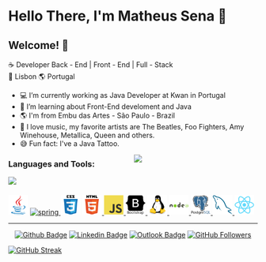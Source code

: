 
# Hello There, I'm Matheus Sena 👋
## Welcome! 👋

 ☕ Developer Back - End | Front - End | Full - Stack <br>
 🏡 Lisbon 🌎 Portugal 

- 💻 I’m currently working as Java Developer at Kwan in Portugal
- 🚀 I’m learning about Front-End develoment and Java 
- 🌎 I'm from Embu das Artes - São Paulo - Brazil
- 🎸 I love music, my favorite artists are The Beatles, Foo Fighters, Amy Winehouse, Metallica, Queen and others.
-  😅 Fun fact: I've a Java Tattoo.



 <img width="250" align="right" src="https://media2.giphy.com/media/PoHs1Ne8rcMuZRJted/giphy.gif?cid=ecf05e47ivptlsb8zjo8dy80gcckuzxgpclqprzqntd1eqxl&rid=giphy.gif&ct=g">

<h3 align="left">Languages and Tools: <p> <img src="https://media0.giphy.com/media/Dh5q0sShxgp13DwrvG/giphy.gif?cid=ecf05e47tz7psyks3ubgenj6eiisjemqxwaxu19ipumlr7ac&rid=giphy.gif&ct=g" width="80", height:"60"></p></h3>
<p align="left"> 
<img src="https://raw.githubusercontent.com/devicons/devicon/master/icons/java/java-original.svg" alt="java" width="40" height="40"/> </a> 
 <a href="https://spring.io/" target="_blank" rel="noreferrer"> 
 <img src="https://www.vectorlogo.zone/logos/springio/springio-icon.svg" alt="spring" width="40" height="40"/> </a>
 <a> <img src="https://raw.githubusercontent.com/devicons/devicon/master/icons/css3/css3-original-wordmark.svg" alt="css3" width="40" height="40"/> </a> <a href="https://www.figma.com/" target="_blank" rel="noreferrer"> </a> 
 <a href="https://www.w3.org/html/" target="_blank" rel="noreferrer"> 
 <img src="https://raw.githubusercontent.com/devicons/devicon/master/icons/html5/html5-original-wordmark.svg" alt="html5" width="40" height="40"/> </a> <a href="https://www.java.com" target="_blank" rel="noreferrer"> 
 <a href="https://developer.mozilla.org/en-US/docs/Web/JavaScript" target="_blank" rel="noreferrer"> 
 <img src="https://raw.githubusercontent.com/devicons/devicon/master/icons/javascript/javascript-original.svg" alt="javascript" width="40" height="40"/> </a> 
 <a href="https://getbootstrap.com" target="_blank"> <img src="https://raw.githubusercontent.com/devicons/devicon/master/icons/bootstrap/bootstrap-plain-wordmark.svg" alt="bootstrap" width="40" height="40"/> </a> 
 <a href="https://www.linux.org/" target="_blank" rel="noreferrer"> 
 <img src="https://raw.githubusercontent.com/devicons/devicon/master/icons/linux/linux-original.svg" alt="linux" width="40" height="40"/> </a> <a href="https://nodejs.org" target="_blank" rel="noreferrer"> 
 <img src="https://raw.githubusercontent.com/devicons/devicon/master/icons/nodejs/nodejs-original-wordmark.svg" alt="nodejs" width="40" height="40"/> </a> <a href="https://www.postgresql.org" target="_blank" rel="noreferrer"> <img src="https://raw.githubusercontent.com/devicons/devicon/master/icons/postgresql/postgresql-original-wordmark.svg" alt="postgresql" width="40" height="40"/> </a>
 <a href="https://www.mysql.com/" target="_blank"> <img src="https://github.com/devicons/devicon/blob/master/icons/mysql/mysql-original.svg" alt="mysql" width="40" height="40"/> </a> 
 <a href="https://react.dev/" target="_blank"> <img src="https://github.com/devicons/devicon/blob/master/icons/react/react-original.svg" alt="React" height="40" width="40" > </a>
</p>
</h3>

---
<div align="center">

  [![Github Badge](https://img.shields.io/badge/GitHub--000?style=social&logo=Github&logoColor=black&link=https://github.com/MathSena)](https://github.com/MathSena)
  [![Linkedin Badge](https://img.shields.io/badge/LinkedIn--000?style=social&logo=Linkedin&logoColor=0077B5&link=https://www.linkedin.com/in/mathsena07/)](https://www.linkedin.com/in/mathsena07/)
  [![Outlook Badge](https://img.shields.io/badge/email--000?style=social&logo=microsoft-outlook&logoColor=0078d4&link=MathSena07@hotmail.com)](mailto:MathSena07@hotmail.com)
  [![GitHub Followers](https://img.shields.io/github/followers/MathSena?style=flat&labelColor=0D0D0D&logo=Github&Color=white)](https://github.com/MathSena)
</div>

<div align=center">
 
 [![GitHub Streak](https://streak-stats.demolab.com?user=MathSena&theme=bear&hide_border=true&border_radius=4.7&mode=weekly)](https://git.io/streak-stats)
</div>

<!--
**MathSena/MathSena** is a ✨ _special_ ✨ repository because its `README.md` (this file) appears on your GitHub profile.


